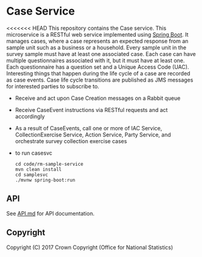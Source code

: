 # Case Service
<<<<<<< HEAD
This repository contains the Case service. This microservice is a RESTful web service implemented using [Spring Boot](http://projects.spring.io/spring-boot/). It manages cases, where a case represents an expected response from an sample unit such as a business or a household. Every sample unit in the survey sample must have at least one associated case. Each case can have multiple questionnaires associated with it, but it must have at least one. Each questionnaire has a question set and a Unique Access Code (UAC). Interesting things that happen during the life cycle of a case are recorded as case events. Case life cycle transitions are published as JMS messages for interested parties to subscribe to.

* Receive and act upon Case Creation messages on a Rabbit queue
* Receive CaseEvent instructions via RESTful requests and act accordingly
* As a result of CaseEvents, call one or more of IAC Service, CollectionExercise Service, Action Service, Party Service, and orchestrate survey collection exercise cases

* to run casesvc

      cd code/rm-sample-service
      mvn clean install
      cd samplesvc
      ./mvnw spring-boot:run


## API
See [API.md](https://github.com/ONSdigital/rm-case-service/blob/master/API.md) for API documentation.

## Copyright
Copyright (C) 2017 Crown Copyright (Office for National Statistics)
